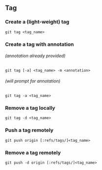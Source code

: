 ## Tag

### Create a (light-weight) tag
```
git tag <tag_name>
```

### Create a tag with annotation

###### (annotation already provided)
```
git tag [-a] <tag_name> -m <annotation>
```

###### (will prompt for annotation)
```
git tag -a <tag_name>
```

### Remove a tag locally
```
git tag -d <tag_name>
```

### Push a tag remotely
```
git push origin [:refs/tags/]<tag_name>
```

### Remove a tag remotely
```
git push -d origin [:refs/tags/]<tag_name>
```
